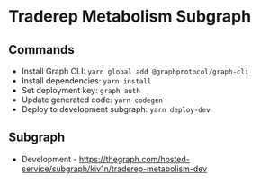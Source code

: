 # Traderep Metabolism Subgraph

## Commands

- Install Graph CLI: `yarn global add @graphprotocol/graph-cli`
- Install dependencies: `yarn install`
- Set deployment key: `graph auth`
- Update generated code: `yarn codegen`
- Deploy to development subgraph: `yarn deploy-dev`

## Subgraph

- Development - https://thegraph.com/hosted-service/subgraph/kiv1n/traderep-metabolism-dev
